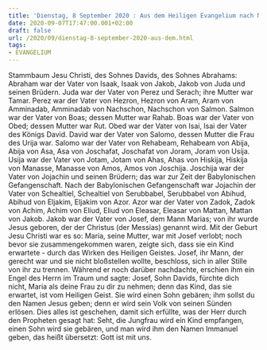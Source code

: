 ```yaml
---
title: 'Dienstag, 8 September 2020 : Aus dem Heiligen Evangelium nach Matthäus - Mt 1,1-16.18-23.'
date: 2020-09-07T17:47:00.001+02:00
draft: false
url: /2020/09/dienstag-8-september-2020-aus-dem.html
tags: 
- EVANGELIUM
---
```


Stammbaum Jesu Christi, des Sohnes Davids, des Sohnes Abrahams: Abraham war der Vater von Isaak, Isaak von Jakob, Jakob von Juda und seinen Brüdern. Juda war der Vater von Perez und Serach; ihre Mutter war Tamar. Perez war der Vater von Hezron, Hezron von Aram, Aram von Amminadab, Amminadab von Nachschon, Nachschon von Salmon. Salmon war der Vater von Boas; dessen Mutter war Rahab. Boas war der Vater von Obed; dessen Mutter war Rut. Obed war der Vater von Isai, Isai der Vater des Königs David. David war der Vater von Salomo, dessen Mutter die Frau des Urija war. Salomo war der Vater von Rehabeam, Rehabeam von Abija, Abija von Asa, Asa von Joschafat, Joschafat von Joram, Joram von Usija. Usija war der Vater von Jotam, Jotam von Ahas, Ahas von Hiskija, Hiskija von Manasse, Manasse von Amos, Amos von Joschija. Joschija war der Vater von Jojachin und seinen Brüdern; das war zur Zeit der Babylonischen Gefangenschaft. Nach der Babylonischen Gefangenschaft war Jojachin der Vater von Schealtiel, Schealtiel von Serubbabel, Serubbabel von Abihud, Abihud von Eljakim, Eljakim von Azor. Azor war der Vater von Zadok, Zadok von Achim, Achim von Eliud, Eliud von Eleasar, Eleasar von Mattan, Mattan von Jakob. Jakob war der Vater von Josef, dem Mann Marias; von ihr wurde Jesus geboren, der der Christus (der Messias) genannt wird. Mit der Geburt Jesu Christi war es so: Maria, seine Mutter, war mit Josef verlobt; noch bevor sie zusammengekommen waren, zeigte sich, dass sie ein Kind erwartete - durch das Wirken des Heiligen Geistes. Josef, ihr Mann, der gerecht war und sie nicht bloßstellen wollte, beschloss, sich in aller Stille von ihr zu trennen. Während er noch darüber nachdachte, erschien ihm ein Engel des Herrn im Traum und sagte: Josef, Sohn Davids, fürchte dich nicht, Maria als deine Frau zu dir zu nehmen; denn das Kind, das sie erwartet, ist vom Heiligen Geist. Sie wird einen Sohn gebären; ihm sollst du den Namen Jesus geben; denn er wird sein Volk von seinen Sünden erlösen. Dies alles ist geschehen, damit sich erfüllte, was der Herr durch den Propheten gesagt hat: Seht, die Jungfrau wird ein Kind empfangen, einen Sohn wird sie gebären, und man wird ihm den Namen Immanuel geben, das heißt übersetzt: Gott ist mit uns.